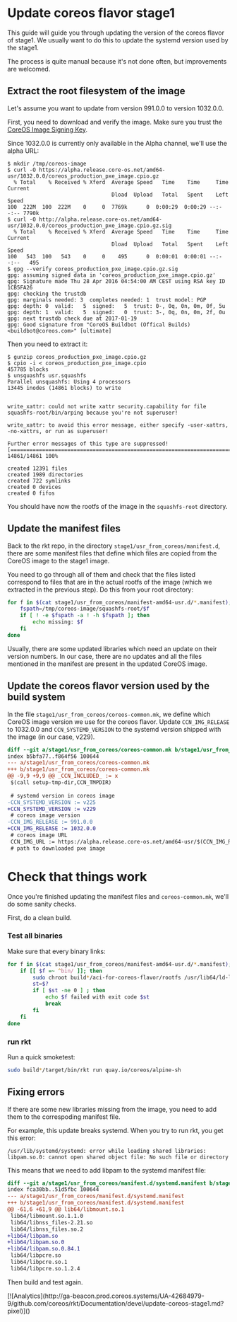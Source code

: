 # Update coreos flavor stage1

This guide will guide you through updating the version of the coreos flavor of stage1.
We usually want to do this to update the systemd version used by the stage1.

The process is quite manual because it's not done often, but improvements are welcomed.

## Extract the root filesystem of the image

Let's assume you want to update from version 991.0.0 to version 1032.0.0.

First, you need to download and verify the image.
Make sure you trust the [CoreOS Image Signing Key][coreos-key].

Since 1032.0.0 is currently only available in the Alpha channel, we'll use the alpha URL:

```
$ mkdir /tmp/coreos-image
$ curl -O https://alpha.release.core-os.net/amd64-usr/1032.0.0/coreos_production_pxe_image.cpio.gz
  % Total    % Received % Xferd  Average Speed   Time    Time     Time  Current
                                 Dload  Upload   Total   Spent    Left  Speed
100  222M  100  222M    0     0  7769k      0  0:00:29  0:00:29 --:--:-- 7790k
$ curl -O http://alpha.release.core-os.net/amd64-usr/1032.0.0/coreos_production_pxe_image.cpio.gz.sig
  % Total    % Received % Xferd  Average Speed   Time    Time     Time  Current
                                 Dload  Upload   Total   Spent    Left  Speed
100   543  100   543    0     0    495      0  0:00:01  0:00:01 --:--:--   495
$ gpg --verify coreos_production_pxe_image.cpio.gz.sig
gpg: assuming signed data in 'coreos_production_pxe_image.cpio.gz'
gpg: Signature made Thu 28 Apr 2016 04:54:00 AM CEST using RSA key ID 1CB5FA26
gpg: checking the trustdb
gpg: marginals needed: 3  completes needed: 1  trust model: PGP
gpg: depth: 0  valid:   5  signed:   5  trust: 0-, 0q, 0n, 0m, 0f, 5u
gpg: depth: 1  valid:   5  signed:   0  trust: 3-, 0q, 0n, 0m, 2f, 0u
gpg: next trustdb check due at 2017-01-19
gpg: Good signature from "CoreOS Buildbot (Offical Builds) <buildbot@coreos.com>" [ultimate]
```

Then you need to extract it:

```
$ gunzip coreos_production_pxe_image.cpio.gz
$ cpio -i < coreos_production_pxe_image.cpio
457785 blocks
$ unsquashfs usr.squashfs
Parallel unsquashfs: Using 4 processors
13445 inodes (14861 blocks) to write


write_xattr: could not write xattr security.capability for file squashfs-root/bin/arping because you're not superuser!

write_xattr: to avoid this error message, either specify -user-xattrs, -no-xattrs, or run as superuser!

Further error messages of this type are suppressed!
[======================================================================================================================================-] 14861/14861 100%

created 12391 files
created 1989 directories
created 722 symlinks
created 0 devices
created 0 fifos
```

You should have now the rootfs of the image in the `squashfs-root` directory.

## Update the manifest files

Back to the rkt repo, in the directory `stage1/usr_from_coreos/manifest.d`, there are some manifest files that define which files are copied from the CoreOS image to the stage1 image.

You need to go through all of them and check that the files listed correspond to files that are in the actual rootfs of the image (which we extracted in the previous step). Do this from your root directory:

```bash
for f in $(cat stage1/usr_from_coreos/manifest-amd64-usr.d/*.manifest); do
	fspath=/tmp/coreos-image/squashfs-root/$f
	if [ ! -e $fspath -a ! -h $fspath ]; then
		echo missing: $f
	fi
done
```

Usually, there are some updated libraries which need an update on their version numbers.
In our case, there are no updates and all the files mentioned in the manifest are present in the updated CoreOS image.

## Update the coreos flavor version used by the build system

In the file `stage1/usr_from_coreos/coreos-common.mk`, we define which CoreOS image version we use for the coreos flavor.
Update `CCN_IMG_RELEASE` to 1032.0.0 and `CCN_SYSTEMD_VERSION` to the systemd version shipped with the image (in our case, v229).

```diff
diff --git a/stage1/usr_from_coreos/coreos-common.mk b/stage1/usr_from_coreos/coreos-common.mk
index b5bfa77..f864f56 100644
--- a/stage1/usr_from_coreos/coreos-common.mk
+++ b/stage1/usr_from_coreos/coreos-common.mk
@@ -9,9 +9,9 @@ _CCN_INCLUDED_ := x
 $(call setup-tmp-dir,CCN_TMPDIR)
 
 # systemd version in coreos image
-CCN_SYSTEMD_VERSION := v225
+CCN_SYSTEMD_VERSION := v229
 # coreos image version
-CCN_IMG_RELEASE := 991.0.0
+CCN_IMG_RELEASE := 1032.0.0
 # coreos image URL
 CCN_IMG_URL := https://alpha.release.core-os.net/amd64-usr/$(CCN_IMG_RELEASE)/coreos_production_pxe_image.cpio.gz
 # path to downloaded pxe image
```

# Check that things work

Once you're finished updating the manifest files and `coreos-common.mk`, we'll do some sanity checks.

First, do a clean build.


### Test all binaries
Make sure that every binary links:

```bash
for f in $(cat stage1/usr_from_coreos/manifest-amd64-usr.d/*.manifest); do
	if [[ $f =~ ^bin/ ]]; then
		sudo chroot build*/aci-for-coreos-flavor/rootfs /usr/lib64/ld-linux-x86-64.so.2 --list $f >/dev/null
		st=$?
		if [ $st -ne 0 ] ; then
			echo $f failed with exit code $st
			break
		fi
	fi
done
```

### run rkt
Run a quick smoketest:

```bash
sudo build*/target/bin/rkt run quay.io/coreos/alpine-sh
```


## Fixing errors
If there are some new libraries missing from the image, you need to add them to the correspoding manifest file.

For example, this update breaks systemd.
When you try to run rkt, you get this error:

```
/usr/lib/systemd/systemd: error while loading shared libraries: libpam.so.0: cannot open shared object file: No such file or directory
```

This means that we need to add libpam to the systemd manifest file:

```diff
diff --git a/stage1/usr_from_coreos/manifest.d/systemd.manifest b/stage1/usr_from_coreos/manifest.d/systemd.manifest
index fca30bb..51d5fbc 100644
--- a/stage1/usr_from_coreos/manifest.d/systemd.manifest
+++ b/stage1/usr_from_coreos/manifest.d/systemd.manifest
@@ -61,6 +61,9 @@ lib64/libmount.so.1
 lib64/libmount.so.1.1.0
 lib64/libnss_files-2.21.so
 lib64/libnss_files.so.2
+lib64/libpam.so
+lib64/libpam.so.0
+lib64/libpam.so.0.84.1
 lib64/libpcre.so
 lib64/libpcre.so.1
 lib64/libpcre.so.1.2.4
```

Then build and test again.


[coreos-key]: https://coreos.com/security/image-signing-key/

<!-- BEGIN ANALYTICS --> [![Analytics](http://ga-beacon.prod.coreos.systems/UA-42684979-9/github.com/coreos/rkt/Documentation/devel/update-coreos-stage1.md?pixel)]() <!-- END ANALYTICS -->
